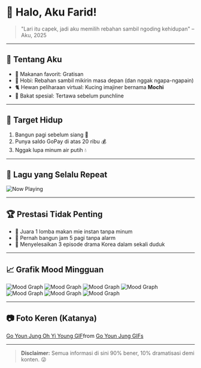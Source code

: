 # 🐢 Halo, Aku Farid!  

> "Lari itu capek, jadi aku memilih rebahan sambil ngoding kehidupan" – Aku, 2025

---

## 🍜 Tentang Aku
- 🍔 Makanan favorit: Gratisan
- 🛌 Hobi: Rebahan sambil mikirin masa depan (dan nggak ngapa-ngapain)
- 🐈 Hewan peliharaan virtual: Kucing imajiner bernama **Mochi**
- 🤡 Bakat spesial: Tertawa sebelum punchline

---

## 🎯 Target Hidup
1. Bangun pagi sebelum siang 🌅
2. Punya saldo GoPay di atas 20 ribu 💰
3. Nggak lupa minum air putih 💧

---

## 🎵 Lagu yang Selalu Repeat
![Now Playing](https://img.shields.io/badge/🎧%20Lagi%20Dengerin:-Lagu%20Favorit-blue)

---

## 🏆 Prestasi Tidak Penting
- 🥇 Juara 1 lomba makan mie instan tanpa minum
- 🥈 Pernah bangun jam 5 pagi tanpa alarm
- 🥉 Menyelesaikan 3 episode drama Korea dalam sekali duduk

---

## 📈 Grafik Mood Mingguan
![Mood Graph](https://img.shields.io/badge/Monday-☕-brown)
![Mood Graph](https://img.shields.io/badge/Tuesday-😴-blue)
![Mood Graph](https://img.shields.io/badge/Wednesday-🍕-orange)
![Mood Graph](https://img.shields.io/badge/Thursday-💪-green)
![Mood Graph](https://img.shields.io/badge/Friday-🎉-pink)
![Mood Graph](https://img.shields.io/badge/Saturday-🎮-purple)
![Mood Graph](https://img.shields.io/badge/Sunday-🛌-gray)

---

## 📷 Foto Keren (Katanya)
<div class="tenor-gif-embed" data-postid="6413437059556656755" data-share-method="host" data-aspect-ratio="1.32857" data-width="100%"><a href="https://tenor.com/view/go-youn-jung-oh-yi-young-resident-playbook-%EA%B3%A0%EC%9C%A4%EC%A0%95-asleep-gif-6413437059556656755">Go Youn Jung Oh Yi Young GIF</a>from <a href="https://tenor.com/search/go+youn+jung-gifs">Go Youn Jung GIFs</a></div> <script type="text/javascript" async src="https://tenor.com/embed.js"></script>

---

> **Disclaimer:** Semua informasi di sini 90% bener, 10% dramatisasi demi konten. 😜
